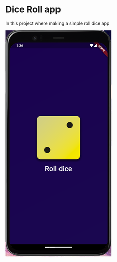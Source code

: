 # Dice Roll app

In this project where making a simple roll dice app

![alt text](https://github.com/wilcologgerTopicus/flutter-excercise/blob/main/flutter_basic/assets/images/foto_01.png?raw=true)